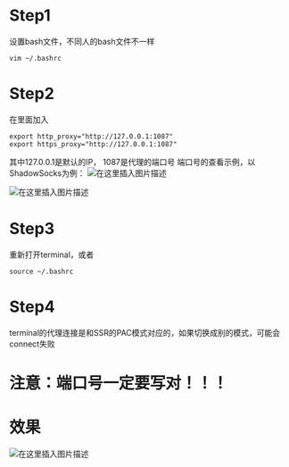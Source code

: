 # Step1
设置bash文件，不同人的bash文件不一样
```
vim ~/.bashrc
```
# Step2
在里面加入
```
export http_proxy="http://127.0.0.1:1087"
export https_proxy="http://127.0.0.1:1087"
```
其中127.0.0.1是默认的IP， 1087是代理的端口号
端口号的查看示例，以ShadowSocks为例：
![在这里插入图片描述](https://img-blog.csdnimg.cn/20200216223750685.png?x-oss-process=image/watermark,type_ZmFuZ3poZW5naGVpdGk,shadow_10,text_aHR0cHM6Ly9ibG9nLmNzZG4ubmV0L3dlaXhpbl80MzA4NTY5NA==,size_16,color_FFFFFF,t_70)


![在这里插入图片描述](https://img-blog.csdnimg.cn/20200216223842556.png?x-oss-process=image/watermark,type_ZmFuZ3poZW5naGVpdGk,shadow_10,text_aHR0cHM6Ly9ibG9nLmNzZG4ubmV0L3dlaXhpbl80MzA4NTY5NA==,size_16,color_FFFFFF,t_70)

# Step3
重新打开terminal，或者
```
source ~/.bashrc
```

# Step4
terminal的代理连接是和SSR的PAC模式对应的，如果切换成别的模式，可能会connect失败
# 注意：端口号一定要写对！！！


# 效果
![在这里插入图片描述](https://img-blog.csdnimg.cn/20200224111502939.png?x-oss-process=image/watermark,type_ZmFuZ3poZW5naGVpdGk,shadow_10,text_aHR0cHM6Ly9ibG9nLmNzZG4ubmV0L3dlaXhpbl80MzA4NTY5NA==,size_16,color_FFFFFF,t_70)